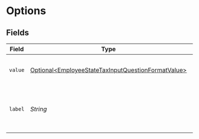 # Options


## Fields

| Field                                                                                                                      | Type                                                                                                                       | Required                                                                                                                   | Description                                                                                                                |
| -------------------------------------------------------------------------------------------------------------------------- | -------------------------------------------------------------------------------------------------------------------------- | -------------------------------------------------------------------------------------------------------------------------- | -------------------------------------------------------------------------------------------------------------------------- |
| `value`                                                                                                                    | [Optional\<EmployeeStateTaxInputQuestionFormatValue>](../../models/components/EmployeeStateTaxInputQuestionFormatValue.md) | :heavy_minus_sign:                                                                                                         | An allowed value to answer the question                                                                                    |
| `label`                                                                                                                    | *String*                                                                                                                   | :heavy_check_mark:                                                                                                         | A display label that corresponds to the answer value                                                                       |
